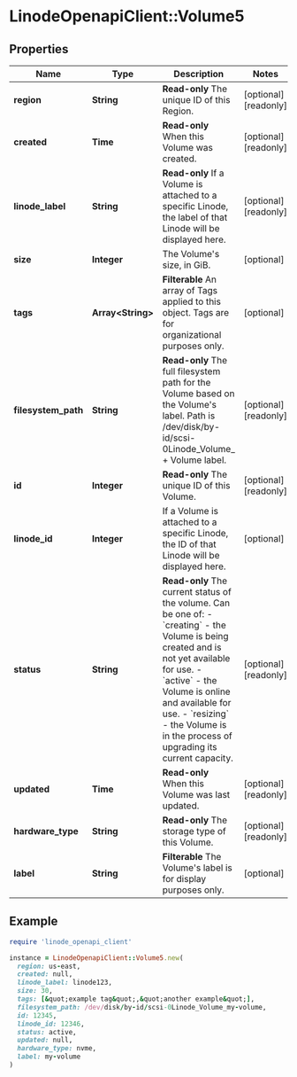 # LinodeOpenapiClient::Volume5

## Properties

| Name | Type | Description | Notes |
| ---- | ---- | ----------- | ----- |
| **region** | **String** | __Read-only__ The unique ID of this Region. | [optional][readonly] |
| **created** | **Time** | __Read-only__ When this Volume was created. | [optional][readonly] |
| **linode_label** | **String** | __Read-only__ If a Volume is attached to a specific Linode, the label of that Linode will be displayed here. | [optional][readonly] |
| **size** | **Integer** | The Volume&#39;s size, in GiB. | [optional] |
| **tags** | **Array&lt;String&gt;** | __Filterable__ An array of Tags applied to this object.  Tags are for organizational purposes only. | [optional] |
| **filesystem_path** | **String** | __Read-only__ The full filesystem path for the Volume based on the Volume&#39;s label. Path is /dev/disk/by-id/scsi-0Linode_Volume_ + Volume label. | [optional][readonly] |
| **id** | **Integer** | __Read-only__ The unique ID of this Volume. | [optional][readonly] |
| **linode_id** | **Integer** | If a Volume is attached to a specific Linode, the ID of that Linode will be displayed here. | [optional] |
| **status** | **String** | __Read-only__ The current status of the volume.  Can be one of:    - &#x60;creating&#x60; - the Volume is being created and is not yet available     for use.   - &#x60;active&#x60; - the Volume is online and available for use.   - &#x60;resizing&#x60; - the Volume is in the process of upgrading     its current capacity. | [optional][readonly] |
| **updated** | **Time** | __Read-only__ When this Volume was last updated. | [optional][readonly] |
| **hardware_type** | **String** | __Read-only__ The storage type of this Volume. | [optional][readonly] |
| **label** | **String** | __Filterable__ The Volume&#39;s label is for display purposes only. | [optional] |

## Example

```ruby
require 'linode_openapi_client'

instance = LinodeOpenapiClient::Volume5.new(
  region: us-east,
  created: null,
  linode_label: linode123,
  size: 30,
  tags: [&quot;example tag&quot;,&quot;another example&quot;],
  filesystem_path: /dev/disk/by-id/scsi-0Linode_Volume_my-volume,
  id: 12345,
  linode_id: 12346,
  status: active,
  updated: null,
  hardware_type: nvme,
  label: my-volume
)
```

